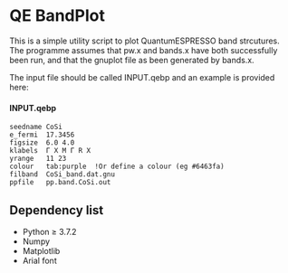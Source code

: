# QE BandPlot
This is a simple utility script to plot QuantumESPRESSO band strcutures.
The programme assumes that pw.x and bands.x have both successfully been run, and that the gnuplot file as been generated by bands.x.

The input file should be called INPUT.qebp and an example is provided here:
#### INPUT.qebp
    seedname CoSi
    e_fermi  17.3456
    figsize  6.0 4.0
    klabels  Γ X M Γ R X
    yrange   11 23
    colour   tab:purple  !Or define a colour (eg #6463fa)
    filband  CoSi_band.dat.gnu
    ppfile   pp.band.CoSi.out

## Dependency list
- Python $\geq$ 3.7.2
- Numpy
- Matplotlib
- Arial font
